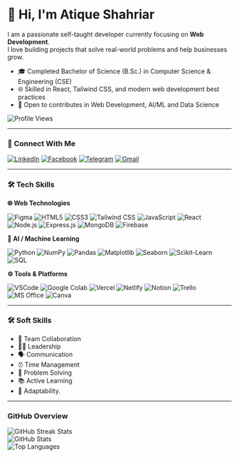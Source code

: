 # 👋 Hi, I'm Atique Shahriar

I am a passionate self-taught developer currently focusing on **Web Development**.  
I love building projects that solve real-world problems and help businesses grow.
- 🎓 Completed Bachelor of Science (B.Sc.) in Computer Science & Engineering (CSE)
- 🌐 Skilled in React, Tailwind CSS, and modern web development best practices
- 🔭 Open to contributes in Web Development, AI/ML and Data Science




![Profile Views](https://komarev.com/ghpvc/?username=atiqueshahriarr&label=Profile%20views&color=0e75b6&style=flat)

---

### 🔗 Connect With Me

[![LinkedIn](https://img.shields.io/badge/LinkedIn-0077B5?style=for-the-badge&logo=linkedin&logoColor=white)](https://www.linkedin.com/in/atique0x/)  [![Facebook](https://img.shields.io/badge/Facebook-1877F2?style=for-the-badge&logo=facebook&logoColor=white)](https://www.facebook.com/atique0x)  [![Telegram](https://img.shields.io/badge/Telegram-2CA5E0?style=for-the-badge&logo=telegram&logoColor=white)](https://t.me/atique0x)  [![Gmail](https://img.shields.io/badge/Gmail-D14836?style=for-the-badge&logo=gmail&logoColor=white)](mailto:satique06@gmail.com)

---

### 🛠️ Tech Skills

**🌐 Web Technologies**

![Figma](https://img.shields.io/badge/Figma-F24E1E?style=for-the-badge&logo=figma&logoColor=white)
![HTML5](https://img.shields.io/badge/HTML5-E34F26?style=for-the-badge&logo=html5&logoColor=white)
![CSS3](https://img.shields.io/badge/CSS3-1572B6?style=for-the-badge&logo=css3&logoColor=white)
![Tailwind CSS](https://img.shields.io/badge/Tailwind_CSS-38B2AC?style=for-the-badge&logo=tailwind-css&logoColor=white)
![JavaScript](https://img.shields.io/badge/JavaScript-323330?style=for-the-badge&logo=javascript&logoColor=F7DF1E)
![React](https://img.shields.io/badge/React-20232A?style=for-the-badge&logo=react&logoColor=61DAFB)
![Node.js](https://img.shields.io/badge/Node%20js-339933?style=for-the-badge&logo=nodedotjs&logoColor=white)
![Express.js](https://img.shields.io/badge/Express%20js-000000?style=for-the-badge&logo=express&logoColor=white)
![MongoDB](https://img.shields.io/badge/MongoDB-4EA94B?style=for-the-badge&logo=mongodb&logoColor=white)
![Firebase](https://img.shields.io/badge/firebase-ffca28?style=for-the-badge&logo=firebase&logoColor=black)


**🤖 AI / Machine Learning**  

![Python](https://img.shields.io/badge/Python-FFD43B?style=for-the-badge&logo=python&logoColor=blue)
![NumPy](https://img.shields.io/badge/NumPy-013243?style=for-the-badge&logo=numpy&logoColor=white)
![Pandas](https://img.shields.io/badge/Pandas-150458?style=for-the-badge&logo=pandas&logoColor=white)
![Matplotlib](https://img.shields.io/badge/Matplotlib-008080?style=for-the-badge&logo=matplotlib&logoColor=white)
![Seaborn](https://img.shields.io/badge/Seaborn-3776AB?style=for-the-badge&logo=python&logoColor=white)
![Scikit-Learn](https://img.shields.io/badge/scikit--learn-F7931E?style=for-the-badge&logo=scikitlearn&logoColor=white)
![SQL](https://img.shields.io/badge/SQL-003B57?style=for-the-badge&logo=sqlite&logoColor=white) 


**⚙️ Tools & Platforms** 

![VSCode](https://img.shields.io/badge/VSCode-007ACC?style=for-the-badge&logo=visualstudiocode&logoColor=white)
![Google Colab](https://img.shields.io/badge/Google%20Colab-F9AB00?style=for-the-badge&logo=googlecolab&color=525252)
![Vercel](https://img.shields.io/badge/Vercel-000000?style=for-the-badge&logo=vercel&logoColor=white)
![Netlify](https://img.shields.io/badge/Netlify-00C7B7?style=for-the-badge&logo=netlify&logoColor=white)
![Notion](https://img.shields.io/badge/Notion-000000?style=for-the-badge&logo=notion&logoColor=white)
![Trello](https://img.shields.io/badge/Trello-0052CC?style=for-the-badge&logo=trello&logoColor=white)
![MS Office](https://img.shields.io/badge/Microsoft%20Office-D83B01?style=for-the-badge&logo=microsoft-office&logoColor=white)
![Canva](https://img.shields.io/badge/Canva-00C4CC?style=for-the-badge&logo=canva&logoColor=white)

---

### 🛠️ Soft Skills  
- 🤝 Team Collaboration
- 🧑‍💼 Leadership
- 🗣️ Communication
- ⏰ Time Management
- 🧩 Problem Solving
- 📚 Active Learning
- 🔄 Adaptability.

---

### GitHub Overview

![GitHub Streak Stats](https://github-readme-streak-stats.herokuapp.com/?user=atique0x&stroke=ffffff&background=27272a&ring=22c55e&fire=22c55e&currStreakNum=ffffff&currStreakLabel=22c55e&sideNums=ffffff&sideLabels=ffffff&dates=ffffff&hide_border=true) <br>
![GitHub Stats](https://github-readme-stats.vercel.app/api?username=atique0x&theme=dracula&show_icons=true) <br>
![Top Languages](https://github-readme-stats.vercel.app/api/top-langs/?username=atique0x&langs_count=10&title_color=22c55e&text_color=ffffff&icon_color=22c55e&bg_color=27272a&hide_border=true&locale=en&custom_title=Top%20Languages)

